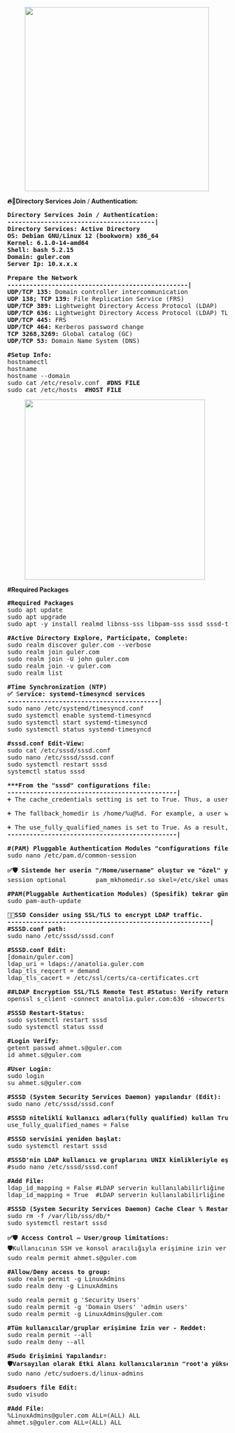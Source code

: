 
<!-- wp:image {"lightbox":{"enabled":true},"id":9880,"width":"421px","height":"auto","sizeSlug":"large","linkDestination":"none"} -->
<figure class="wp-block-image size-large is-resized"><img src="https://farukguler.com/assets/post_images/debian_dragon-1.jpg?w=1024" alt="" class="wp-image-9880" style="width:421px;height:auto" /></figure>
<!-- /wp:image -->

<!-- wp:paragraph -->
<p><strong>🔥🔑Directory Services <strong>Join</strong></strong> / <strong>Authentication:</strong></p>
<!-- /wp:paragraph -->

<!-- wp:preformatted -->
<pre class="wp-block-preformatted"><strong>Directory Services Join / Authentication:<br>----------------------------------------|</strong><br><strong>Directory Services: Active Directory<br>OS: Debian GNU/Linux 12 (bookworm) x86_64<br>Kernel: 6.1.0-14-amd64<br>Shell: bash 5.2.15<br>Domain: guler.com<br>Server Ip: 10.x.x.x</strong><br><br><strong>Prepare the Network<br>-------------------------------------------------|</strong><br><strong>UDP/TCP 135:</strong> Domain controller intercommunication<br><strong>UDP 138; TCP 139:</strong> File Replication Service (FRS)<br><strong>UDP/TCP 389:</strong> Lightweight Directory Access Protocol (LDAP)<br><strong>UDP/TCP 636: </strong>Lightweight Directory Access Protocol (LDAP) TLS/SSL <br><strong>UDP/TCP 445:</strong> FRS<br><strong>UDP/TCP 464:</strong> Kerberos password change<br><strong>TCP 3268,3269:</strong> Global catalog (GC)<br><strong>UDP/TCP 53:</strong> Domain Name System (DNS)<br><br><strong>#Setup Info:</strong><br>hostnamectl<br>hostname<br>hostname --domain<br>sudo cat /etc/resolv.conf  <strong>#DNS FILE</strong><br>sudo cat /etc/hosts  <strong>#HOST FILE</strong></pre>
<!-- /wp:preformatted -->

<!-- wp:image {"lightbox":{"enabled":true},"id":10143,"width":"412px","height":"auto","sizeSlug":"large","linkDestination":"none"} -->
<figure class="wp-block-image size-large is-resized"><img src="https://farukguler.com/assets/post_images/join_debian.png?w=645" alt="" class="wp-image-10143" style="width:412px;height:auto" /></figure>
<!-- /wp:image -->

<!-- wp:paragraph -->
<p><strong>#Required Packages</strong></p>
<!-- /wp:paragraph -->

<!-- wp:preformatted -->
<pre class="wp-block-preformatted"><strong>#Required Packages</strong><br>sudo apt update<br>sudo apt upgrade<br>sudo apt -y install realmd libnss-sss libpam-sss sssd sssd-tools adcli samba-common-bin oddjob oddjob-mkhomedir packagekit<br><br><strong>#Active Directory Explore, Participate, Complete:</strong><br>sudo realm discover guler.com --verbose<br>sudo realm join guler.com<br>sudo realm join -U john guler.com<br>sudo realm join -v guler.com<br>sudo realm list<br><br><strong>#Time Synchronization (NTP)</strong><br><strong>✅</strong> S<strong>ervice: systemd-timesyncd services</strong><br><strong>-----------------------------------------|</strong><br>sudo nano /etc/systemd/timesyncd.conf<br>sudo systemctl enable systemd-timesyncd<br>sudo systemctl start systemd-timesyncd<br>sudo systemctl status systemd-timesyncd<br><br><strong>#sssd.conf Edit-View:</strong><br>sudo cat /etc/sssd/sssd.conf<br>sudo nano /etc/sssd/sssd.conf<br>sudo systemctl restart sssd<br>systemctl status sssd<br><br><strong>***From the "sssd" configurations file:<br>----------------------------------------------|</strong><br><strong>+</strong> The cache_credentials setting is set to True. Thus, a user can still log in even if the Active Directory is unavailable.<br><br><strong>+</strong> The fallback_homedir is /home/%u@%d. For example, a user will have a home directory of /home/user@domain.<br><br><strong>+</strong> The use_fully_qualified_names is set to True. As a result, users must log in using the format user@domain.<br><strong>----------------------------------------------|</strong><br><br><strong>#(PAM) <strong>Pluggable Authentication Modules "configurations file</strong></strong>" <strong>düzenle:</strong><br>sudo nano /etc/pam.d/common-session<br><br><strong>✅🛡️ Sistemde her userin "/Home/username" oluştur ve "özel" yetkilerini ver.</strong><br>session optional        pam_mkhomedir.so skel=/etc/skel umask=0077<br><br><strong>#PAM(Pluggable Authentication Modules) (Spesifik) tekrar güncelle:</strong><br>sudo pam-auth-update<br><br><strong>📝🔑SSD Consider using SSL/TLS to encrypt LDAP traffic. <br>-------------------------------------------------------|</strong><br><strong>#SSSD.conf path:</strong><br>sudo nano /etc/sssd/sssd.conf<br><br><strong>#SSSD.conf Edit:<br></strong>[domain/guler.com]<br>ldap_uri = ldaps://anatolia.guler.com<br>ldap_tls_reqcert = demand<br>ldap_tls_cacert = /etc/ssl/certs/ca-certificates.crt<br><br><strong>##LDAP Encryption SSL/TLS Remote Test #Status: Verify return code: 0 (ok)</strong><br>openssl s_client -connect anatolia.guler.com:636 -showcerts<br><br><strong>#SSSD Restart-Status:</strong><br>sudo systemctl restart sssd<br>sudo systemctl status sssd<br><br><strong>#Login Verify:</strong><br>getent passwd ahmet.s@guler.com<br>id ahmet.s@guler.com<br><br><strong>#User Login:</strong><br>sudo login<br>su ahmet.s@guler.com<br><br><strong>#SSSD (System Security Services Daemon) yapılandır <strong>(Edit)</strong>:</strong><br>sudo nano /etc/sssd/sssd.conf<br><br><strong>#SSSD nitelikli kullanıcı adları(fully qualified) kullan True - False:</strong><br>use_fully_qualified_names = False<br><br><strong>#SSSD servisini yeniden başlat:</strong><br>sudo systemctl restart sssd<br><br><strong>#SSSD'nin LDAP kullanıcı ve gruplarını UNIX kimlikleriyle eşleştir:</strong><br>#sudo nano /etc/sssd/sssd.conf<br><br><strong>#Add File:</strong><br>ldap_id_mapping = False #LDAP serverin kullanılabilirliğine bağımlı olma<br>ldap_id_mapping = True  #LDAP serverin kullanılabilirliğine bağımlı ol<br><br><strong>#SSSD (System Security Services Daemon) Cache Clear % Restart</strong><br>sudo rm -f /var/lib/sss/db/*<br>sudo systemctl restart sssd<br><br><strong><strong>✅</strong>🛡️ Access Control – User/group limitations:</strong><br><strong><strong>🛡️</strong></strong>Kullanıcının SSH ve konsol aracılığıyla erişimine izin ver:<br>sudo realm permit ahmet.s@guler.com<br><br><strong>#Allow/Deny access to group:</strong><br>sudo realm permit -g LinuxAdmins<br>sudo realm deny -g LinuxAdmins<br><br>sudo realm permit g 'Security Users'<br>sudo realm permit -g 'Domain Users' 'admin users'<br>sudo realm permit -g LinuxAdmins@guler.com<br><br><strong>#Tüm kullanıcılar/gruplar erişimine İzin ver - Reddet:</strong><br>sudo realm permit --all<br>sudo realm deny --all<br><br><strong>#Sudo Erişimini Yapılandır:</strong><br><strong><strong>🛡️</strong>Varsayılan olarak Etki Alanı kullanıcılarının "root'a yükselme izni" yoktur.</strong><br>sudo nano /etc/sudoers.d/linux-admins<br><br><strong>#sudoers file Edit:</strong><br>sudo visudo<br><br><strong>#Add File:</strong><br>%LinuxAdmins@guler.com ALL=(ALL) ALL<br>ahmet.s@guler.com ALL=(ALL) ALL</pre>
<!-- /wp:preformatted -->
